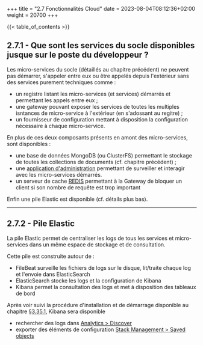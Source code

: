 +++
title = "2.7 Fonctionnalités Cloud"
date = 2023-08-04T08:12:36+02:00
weight = 20700
+++

{{< table_of_contents >}}

## 2.7.1 - Que sont les services du socle disponibles jusque sur le poste du développeur ?
Les micro-services du socle (détaillés au chapitre précédent) ne peuvent pas démarrer, s'appeler entre eux ou être appelés depuis l'extérieur sans des services purement techniques comme : 
* un registre listant les micro-services (et services) démarrés et permettant les appels entre eux ;
* une gateway pouvant exposer les services de toutes les multiples isntances de micro-service à l'extérieur (en s'adossant au regitre) ;
* un fournisseur de configuration mettant à disposition la configuration nécessaire à chaque micro-service.

En plus de ces deux composants présents en amont des micro-services, sont disponibles :
* une base de données MongoDB (ou ClusterFS) permettant le stockage de toutes les collections de documents (cf. chapitre précédent) ;
* une [application d'administration](https://github.com/codecentric/spring-boot-admin) permettant de surveiller et interagir avec les micro-services démarrés.
* un serveur de cache [REDIS](https://redis.io/docs/about/) permettant à la Gateway de bloquer un client si son nombre de requête est trop important

Enfin une pile Elastic est disponible (cf. détails plus bas).

___
## 2.7.2 - Pile Elastic
La pile Elastic permet de centraliser les logs de tous les services et micro-services dans un même espace de stockage et de consultation.

Cette pile est construite autour de :
* FileBeat surveille les fichiers de logs sur le disque, lit/traite chaque log et l'envoie dans ElasticSearch
* ElasticSearch stocke les logs et la configuration de Kibana
* Kibana permet la consultation des logs et met à disposition des tableaux de bord

Après voir suivi la procédure d'installation et de démarrage disponible au chapitre [§3.35.1](/documentation/3developpement/3.35procedureselastic/), Kibana sera disponible
  * rechercher des logs dans [Analytics > Discover](http://localhost:5601/app/discover)
  * exporter des éléments de configuration [Stack Management > Saved objects](http://localhost:5601/app/management/kibana/objects)